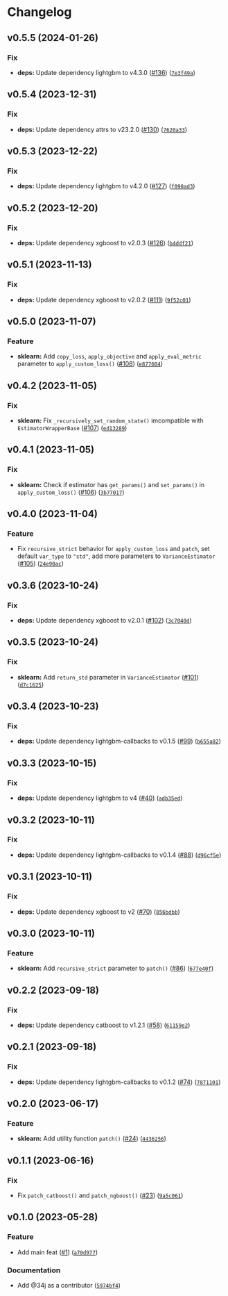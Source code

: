 # Changelog

<!--next-version-placeholder-->

## v0.5.5 (2024-01-26)

### Fix

* **deps:** Update dependency lightgbm to v4.3.0 ([#136](https://github.com/34j/boost-loss/issues/136)) ([`7e3f49a`](https://github.com/34j/boost-loss/commit/7e3f49a1d970f2efac53cef73ff771b99d093583))

## v0.5.4 (2023-12-31)

### Fix

* **deps:** Update dependency attrs to v23.2.0 ([#130](https://github.com/34j/boost-loss/issues/130)) ([`7620a33`](https://github.com/34j/boost-loss/commit/7620a335fb761bd22c983cddefa1e4266d126980))

## v0.5.3 (2023-12-22)

### Fix

* **deps:** Update dependency lightgbm to v4.2.0 ([#127](https://github.com/34j/boost-loss/issues/127)) ([`f090ad3`](https://github.com/34j/boost-loss/commit/f090ad3437c52e1a1227bad045580220f75b6e82))

## v0.5.2 (2023-12-20)

### Fix

* **deps:** Update dependency xgboost to v2.0.3 ([#126](https://github.com/34j/boost-loss/issues/126)) ([`b4ddf21`](https://github.com/34j/boost-loss/commit/b4ddf2157670a82bbcb79ee5e58188de777d5bd5))

## v0.5.1 (2023-11-13)

### Fix

* **deps:** Update dependency xgboost to v2.0.2 ([#111](https://github.com/34j/boost-loss/issues/111)) ([`9f52c01`](https://github.com/34j/boost-loss/commit/9f52c01fb93bb38b507539ebb3160ea0a75ada99))

## v0.5.0 (2023-11-07)

### Feature

* **sklearn:** Add `copy_loss`, `apply_objective` and `apply_eval_metric` parameter to `apply_custom_loss()` ([#108](https://github.com/34j/boost-loss/issues/108)) ([`e877604`](https://github.com/34j/boost-loss/commit/e8776041eb08082c99d00500987edcb75184cbeb))

## v0.4.2 (2023-11-05)

### Fix

* **sklearn:** Fix `_recursively_set_random_state()` imcompatible with `EstimatorWrapperBase` ([#107](https://github.com/34j/boost-loss/issues/107)) ([`ed13289`](https://github.com/34j/boost-loss/commit/ed13289e71dbc74ce5cc814eddfafd397db0e271))

## v0.4.1 (2023-11-05)

### Fix

* **sklearn:** Check if estimator has `get_params()` and `set_params()` in `apply_custom_loss()` ([#106](https://github.com/34j/boost-loss/issues/106)) ([`3b77017`](https://github.com/34j/boost-loss/commit/3b77017c00a421a58fee5f725eae36975c422a92))

## v0.4.0 (2023-11-04)

### Feature

* Fix `recursive_strict` behavior for `apply_custom_loss` and `patch`, set default `var_type` to `"std"`, add more parameters to `VarianceEstimator` ([#105](https://github.com/34j/boost-loss/issues/105)) ([`24e90ac`](https://github.com/34j/boost-loss/commit/24e90ac96758ceebf665f2c74fd1e1d839d42534))

## v0.3.6 (2023-10-24)

### Fix

* **deps:** Update dependency xgboost to v2.0.1 ([#102](https://github.com/34j/boost-loss/issues/102)) ([`3c7040d`](https://github.com/34j/boost-loss/commit/3c7040d0e73838c282ddf7fbeac728e6f4534066))

## v0.3.5 (2023-10-24)

### Fix

* **sklearn:** Add `return_std` parameter in `VarianceEstimator` ([#101](https://github.com/34j/boost-loss/issues/101)) ([`d7c1625`](https://github.com/34j/boost-loss/commit/d7c16255483f87fe0f81b84bb393a0aefa4774d8))

## v0.3.4 (2023-10-23)

### Fix

* **deps:** Update dependency lightgbm-callbacks to v0.1.5 ([#99](https://github.com/34j/boost-loss/issues/99)) ([`b655a82`](https://github.com/34j/boost-loss/commit/b655a8259e3988e8ca2633c0feec1cc128a485d4))

## v0.3.3 (2023-10-15)

### Fix

* **deps:** Update dependency lightgbm to v4 ([#40](https://github.com/34j/boost-loss/issues/40)) ([`adb35ed`](https://github.com/34j/boost-loss/commit/adb35ed53f2eea7de53996f07e6d6ac043727f41))

## v0.3.2 (2023-10-11)

### Fix

* **deps:** Update dependency lightgbm-callbacks to v0.1.4 ([#88](https://github.com/34j/boost-loss/issues/88)) ([`d96cf5e`](https://github.com/34j/boost-loss/commit/d96cf5e54fa7297e5eac6e7622a398098aa8891f))

## v0.3.1 (2023-10-11)

### Fix

* **deps:** Update dependency xgboost to v2 ([#70](https://github.com/34j/boost-loss/issues/70)) ([`856bdbb`](https://github.com/34j/boost-loss/commit/856bdbb5233bc0cdb0d5a9e0e0d07110bbd664d1))

## v0.3.0 (2023-10-11)

### Feature

* **sklearn:** Add `recursive_strict` parameter to `patch()` ([#86](https://github.com/34j/boost-loss/issues/86)) ([`677e40f`](https://github.com/34j/boost-loss/commit/677e40f29136365e96c8aa22f50e53d64562d92a))

## v0.2.2 (2023-09-18)

### Fix

* **deps:** Update dependency catboost to v1.2.1 ([#58](https://github.com/34j/boost-loss/issues/58)) ([`61159e2`](https://github.com/34j/boost-loss/commit/61159e2b4ad444c8f045c2f5c83ac9eb3531f178))

## v0.2.1 (2023-09-18)

### Fix

* **deps:** Update dependency lightgbm-callbacks to v0.1.2 ([#74](https://github.com/34j/boost-loss/issues/74)) ([`7871101`](https://github.com/34j/boost-loss/commit/7871101b6552e4a0395883197e3d9207951ef8e2))

## v0.2.0 (2023-06-17)

### Feature

* **sklearn:** Add utility function `patch()` ([#24](https://github.com/34j/boost-loss/issues/24)) ([`4436256`](https://github.com/34j/boost-loss/commit/4436256cbc1be66daa2e4dfadccc4325c7b5fc7c))

## v0.1.1 (2023-06-16)

### Fix

* Fix `patch_catboost()` and `patch_ngboost()` ([#23](https://github.com/34j/boost-loss/issues/23)) ([`9a5c061`](https://github.com/34j/boost-loss/commit/9a5c0618453b82d5cef8d1adb9df66e3568084d8))

## v0.1.0 (2023-05-28)
### Feature
* Add main feat ([#1](https://github.com/34j/boost-loss/issues/1)) ([`a70d977`](https://github.com/34j/boost-loss/commit/a70d97710524ec6b33773474e6cccdb8dfa55909))

### Documentation
* Add @34j as a contributor ([`5974bf4`](https://github.com/34j/boost-loss/commit/5974bf4d243c577f44839cff17fa2732c54c0dba))

